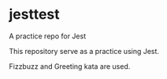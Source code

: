 # jesttest
A practice repo for Jest

This repository serve as a practice using Jest. 

Fizzbuzz and Greeting kata are used.
